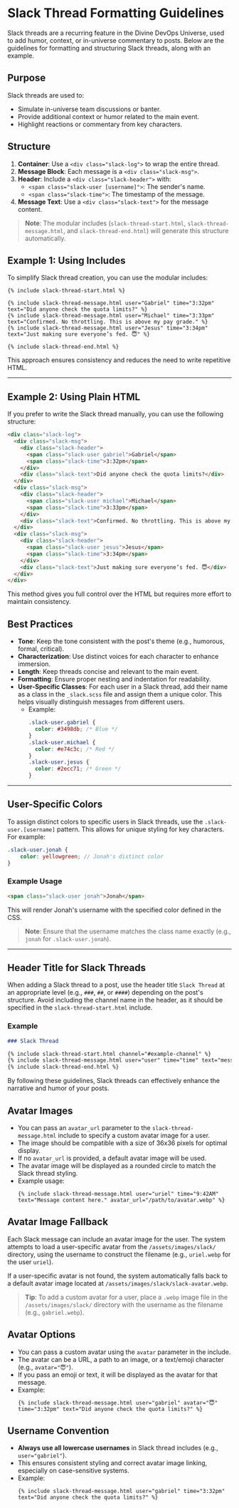 # Slack Thread Formatting Guidelines

Slack threads are a recurring feature in the Divine DevOps Universe, used to add humor, context, or in-universe commentary to posts. Below are the guidelines for formatting and structuring Slack threads, along with an example.

## Purpose
Slack threads are used to:
- Simulate in-universe team discussions or banter.
- Provide additional context or humor related to the main event.
- Highlight reactions or commentary from key characters.

## Structure
1. **Container**: Use a `<div class="slack-log">` to wrap the entire thread.
2. **Message Block**: Each message is a `<div class="slack-msg">`.
3. **Header**: Include a `<div class="slack-header">` with:
   - `<span class="slack-user [username]">`: The sender's name.
   - `<span class="slack-time">`: The timestamp of the message.
4. **Message Text**: Use a `<div class="slack-text">` for the message content.

> **Note**: The modular includes (`slack-thread-start.html`, `slack-thread-message.html`, and `slack-thread-end.html`) will generate this structure automatically.

## Example 1: Using Includes

To simplify Slack thread creation, you can use the modular includes:

```liquid
{% include slack-thread-start.html %}

{% include slack-thread-message.html user="Gabriel" time="3:32pm" text="Did anyone check the quota limits?" %}
{% include slack-thread-message.html user="Michael" time="3:33pm" text="Confirmed. No throttling. This is above my pay grade." %}
{% include slack-thread-message.html user="Jesus" time="3:34pm" text="Just making sure everyone’s fed. 😇" %}

{% include slack-thread-end.html %}
```

This approach ensures consistency and reduces the need to write repetitive HTML.

---

## Example 2: Using Plain HTML

If you prefer to write the Slack thread manually, you can use the following structure:

```html
<div class="slack-log">
  <div class="slack-msg">
    <div class="slack-header">
      <span class="slack-user gabriel">Gabriel</span>
      <span class="slack-time">3:32pm</span>
    </div>
    <div class="slack-text">Did anyone check the quota limits?</div>
  </div>
  <div class="slack-msg">
    <div class="slack-header">
      <span class="slack-user michael">Michael</span>
      <span class="slack-time">3:33pm</span>
    </div>
    <div class="slack-text">Confirmed. No throttling. This is above my pay grade.</div>
  </div>
  <div class="slack-msg">
    <div class="slack-header">
      <span class="slack-user jesus">Jesus</span>
      <span class="slack-time">3:34pm</span>
    </div>
    <div class="slack-text">Just making sure everyone’s fed. 😇</div>
  </div>
</div>
```

This method gives you full control over the HTML but requires more effort to maintain consistency.

## Best Practices
- **Tone**: Keep the tone consistent with the post's theme (e.g., humorous, formal, critical).
- **Characterization**: Use distinct voices for each character to enhance immersion.
- **Length**: Keep threads concise and relevant to the main event.
- **Formatting**: Ensure proper nesting and indentation for readability.
- **User-Specific Classes**: For each user in a Slack thread, add their name as a class in the `_slack.scss` file and assign them a unique color. This helps visually distinguish messages from different users.
  - Example:
    ```scss
    .slack-user.gabriel {
      color: #3498db; /* Blue */
    }
    .slack-user.michael {
      color: #e74c3c; /* Red */
    }
    .slack-user.jesus {
      color: #2ecc71; /* Green */
    }
    ```

---

## User-Specific Colors

To assign distinct colors to specific users in Slack threads, use the `.slack-user.[username]` pattern. This allows for unique styling for key characters. For example:

```scss
.slack-user.jonah {
    color: yellowgreen; // Jonah's distinct color
}
```

### Example Usage

```html
<span class="slack-user jonah">Jonah</span>
```

This will render Jonah's username with the specified color defined in the CSS.

> **Note**: Ensure that the username matches the class name exactly (e.g., `jonah` for `.slack-user.jonah`).

---

## Header Title for Slack Threads

When adding a Slack thread to a post, use the header title `Slack Thread` at an appropriate level (e.g., `###`, `##`, or `####`) depending on the post's structure. Avoid including the channel name in the header, as it should be specified in the `slack-thread-start.html` include.

### Example

```markdown
### Slack Thread

{% include slack-thread-start.html channel="#example-channel" %}
{% include slack-thread-message.html user="user" time="time" text="message" %}
{% include slack-thread-end.html %}
```

By following these guidelines, Slack threads can effectively enhance the narrative and humor of your posts.

## Avatar Images

- You can pass an `avatar_url` parameter to the `slack-thread-message.html` include to specify a custom avatar image for a user.
- The image should be compatible with a size of 36x36 pixels for optimal display.
- If no `avatar_url` is provided, a default avatar image will be used.
- The avatar image will be displayed as a rounded circle to match the Slack thread styling.
- Example usage:
  ```liquid
  {% include slack-thread-message.html user="uriel" time="9:42AM" text="Message content here." avatar_url="/path/to/avatar.webp" %}
  ```

## Avatar Image Fallback

Each Slack message can include an avatar image for the user. The system attempts to load a user-specific avatar from the `/assets/images/slack/` directory, using the username to construct the filename (e.g., `uriel.webp` for the user `uriel`).

If a user-specific avatar is not found, the system automatically falls back to a default avatar image located at `/assets/images/slack/slack-avatar.webp`.

> **Tip**: To add a custom avatar for a user, place a `.webp` image file in the `/assets/images/slack/` directory with the username as the filename (e.g., `gabriel.webp`).

## Avatar Options

- You can pass a custom avatar using the `avatar` parameter in the include.
- The avatar can be a URL, a path to an image, or a text/emoji character (e.g., `avatar="😇"`).
- If you pass an emoji or text, it will be displayed as the avatar for that message.
- Example:
  ```liquid
  {% include slack-thread-message.html user="gabriel" avatar="😇" time="3:32pm" text="Did anyone check the quota limits?" %}
  ```

## Username Convention

- **Always use all lowercase usernames** in Slack thread includes (e.g., `user="gabriel"`).
- This ensures consistent styling and correct avatar image linking, especially on case-sensitive systems.
- Example:
  ```liquid
  {% include slack-thread-message.html user="gabriel" time="3:32pm" text="Did anyone check the quota limits?" %}
  ```
